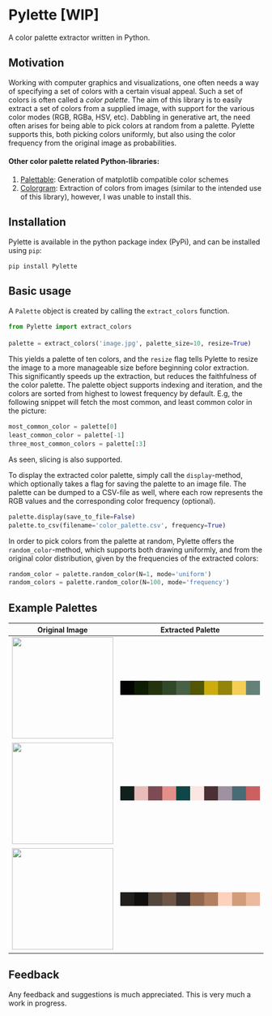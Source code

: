# Pylette [WIP]

A color palette extractor written in Python.

## Motivation

Working with computer graphics and visualizations, one often needs a way of specifying a set of colors
with a certain visual appeal. Such a set of colors is often called a *color palette*. The aim of this
library is to easily extract a set of colors from a supplied image, with support for the various color modes (RGB, RGBa, HSV, etc).
Dabbling in generative art, the need often arises for being able to pick colors at random from a palette. 
Pylette supports this, 
both picking colors uniformly, but also using the color frequency from the original image as probabilities. 


#### Other color palette related Python-libraries:

1. [Palettable](https://pypi.org/project/palettable/): Generation of matplotlib compatible color schemes
2. [Colorgram](https://github.com/obskyr/colorgram.py): Extraction of colors from images (similar to the intended use of this library),
however, I was unable to install this.

## Installation

Pylette is available in the python package index (PyPi), and can be installed using `pip`:

```shell
pip install Pylette
```

## Basic usage

A `Palette` object is created by calling the `extract_colors` function.

```python
from Pylette import extract_colors

palette = extract_colors('image.jpg', palette_size=10, resize=True)
```

This yields a palette of ten colors, and the `resize` flag tells Pylette to resize the image to a more manageable size before
beginning color extraction. This significantly speeds up the extraction, but reduces the faithfulness of the color palette.
The palette object supports indexing and iteration, and the colors are sorted from highest to lowest frequency by default.
 E.g, the following snippet will fetch the most common, and least common
color in the picture:
```python
most_common_color = palette[0]
least_common_color = palette[-1]
three_most_common_colors = palette[:3]
```
As seen, slicing is also supported.

To display the extracted color palette, simply call the `display`-method, which optionally takes a flag for saving the palette to an image file.
The palette can be dumped to a CSV-file as well, where each row represents the RGB values and the corresponding color frequency (optional).
```python
palette.display(save_to_file=False)
palette.to_csv(filename='color_palette.csv', frequency=True)
```

In order to pick colors from the palette at random, Pylette offers the `random_color`-method, which supports both drawing
uniformly, and from the original color distribution, given by the frequencies of the extracted colors:

```python
random_color = palette.random_color(N=1, mode='uniform')
random_colors = palette.random_color(N=100, mode='frequency')
```

## Example Palettes

Original Image  | Extracted Palette
:--------------:|:-----------------:
<img src="https://images.unsplash.com/photo-1534535009397-1fb0a46440f1?ixlib=rb-0.3.5&ixid=eyJhcHBfaWQiOjEyMDd9&s=0de8fee9f4e6aa3d55fef987734a0787&auto=format&fit=crop&w=1234&q=80" width=200 height=200> | ![](example_imgs/jason_leung_palette.jpg) 
<img src="https://images.unsplash.com/photo-1534547774987-e59593542e1e?ixlib=rb-0.3.5&ixid=eyJhcHBfaWQiOjEyMDd9&s=e8e5af1676517ac1ef8067f97a206415&auto=format&fit=crop&w=1234&q=80" width=200 height=200> | ![](example_imgs/alex_perez_palette.jpg)
<img src="https://images.unsplash.com/photo-1534537841395-2e594ba9ed4a?ixlib=rb-0.3.5&ixid=eyJhcHBfaWQiOjEyMDd9&s=34ad54d1ba5d88b42abf43219c905c78&auto=format&fit=crop&w=1234&q=80" width=200 height=200> | ![](example_imgs/josh_hild_palette.jpg)

## Feedback
Any feedback and suggestions is much appreciated. 
This is very much a work in progress. 
